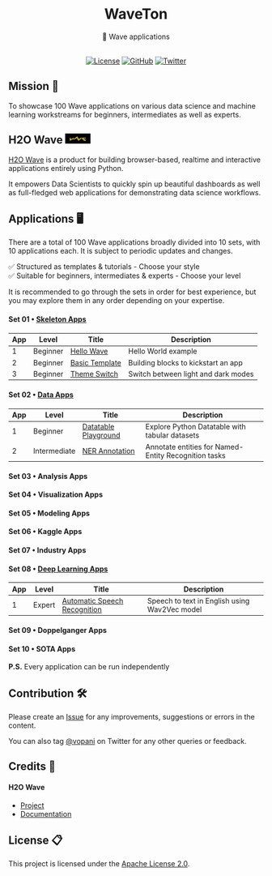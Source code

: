<div align='center'>

<h1>WaveTon</h1>
💯 Wave applications

<br>
<br>

[![License](https://img.shields.io/badge/license-Apache%202.0-blue.svg?logo=apache)](https://github.com/vopani/waveton/blob/master/LICENSE)
[![GitHub](https://img.shields.io/github/stars/vopani/waveton?color=yellowgreen&logo=github)](https://img.shields.io/github/stars/vopani/waveton?color=yellowgreen&logo=github)
[![Twitter](https://img.shields.io/twitter/follow/vopani)](https://twitter.com/vopani)

</div>

## Mission 🚀
To showcase 100 Wave applications on various data science and machine learning workstreams for beginners, intermediates as well as experts.

<h2>H2O Wave <img src="https://raw.githubusercontent.com/h2oai/wave/master/assets/brand/wave-type-black.png" width="50px"></img></h2>

[H2O Wave](https://github.com/h2oai/wave) is a product for building browser-based, realtime and interactive applications entirely using Python.

It empowers Data Scientists to quickly spin up beautiful dashboards as well as full-fledged web applications for demonstrating data science workflows.

## Applications 🖥️
There are a total of 100 Wave applications broadly divided into 10 sets, with 10 applications each. It is subject to periodic updates and changes.

✅ Structured as templates & tutorials - Choose your style   
✅ Suitable for beginners, intermediates & experts - Choose your level   

It is recommended to go through the sets in order for best experience, but you may explore them in any order depending on your expertise.

#### Set 01 • [Skeleton Apps](https://github.com/vopani/waveton/tree/main/apps/skeleton_apps)
| App | Level        | Title | Description |
| --- | ------------ | ----- | ----------- |
| 1   | Beginner     | [Hello Wave](https://github.com/vopani/waveton/tree/main/apps/skeleton_apps/hello_wave) | Hello World example |
| 2   | Beginner     | [Basic Template](https://github.com/vopani/waveton/tree/main/apps/skeleton_apps/basic_template) | Building blocks to kickstart an app |
| 3   | Beginner     | [Theme Switch](https://github.com/vopani/waveton/tree/main/apps/skeleton_apps/theme_switch) | Switch between light and dark modes |

#### Set 02 • [Data Apps](https://github.com/vopani/waveton/tree/main/apps/data_apps)
| App | Level        | Title | Description |
| --- | ------------ | ----- | ----------- |
| 1   | Beginner     | [Datatable Playground](https://github.com/vopani/waveton/tree/main/apps/data_apps/datatable_playground) | Explore Python Datatable with tabular datasets |
| 2   | Intermediate | [NER Annotation](https://github.com/vopani/waveton/tree/main/apps/data_apps/ner_annotation) | Annotate entities for Named-Entity Recognition tasks |

#### Set 03 • Analysis Apps

#### Set 04 • Visualization Apps

#### Set 05 • Modeling Apps

#### Set 06 • Kaggle Apps

#### Set 07 • Industry Apps

#### Set 08 • [Deep Learning Apps](https://github.com/vopani/waveton/tree/main/apps/deeplearning_apps)
| App | Level        | Title | Description |
| --- | ------------ | ----- | ----------- |
| 1   | Expert       | [Automatic Speech Recognition](https://github.com/vopani/waveton/tree/main/apps/deeplearning_apps/automatic_speech_recognition) | Speech to text in English using Wav2Vec model |

#### Set 09 • Doppelganger Apps

#### Set 10 • SOTA Apps

**P.S.** Every application can be run independently

## Contribution 🛠️
Please create an [Issue](https://github.com/vopani/waveton/issues) for any improvements, suggestions or errors in the content.

You can also tag [@vopani](https://twitter.com/vopani) on Twitter for any other queries or feedback.

## Credits 🙏

#### H2O Wave

* [Project](https://github.com/h2oai/wave)
* [Documentation](https://wave.h2o.ai)

## License 📋
This project is licensed under the [Apache License 2.0](https://github.com/vopani/jaxton/blob/master/LICENSE).
